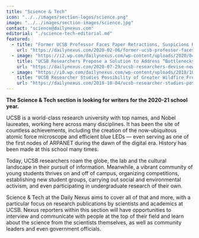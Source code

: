 ```yaml
---
title: "Science & Tech"
icon: "../../images/section-logos/science.png"
image: "../../images/section-images/science.jpg"
contact: "science@dailynexus.com"
editorial: "./science-tech-editorial.md"
featured:
  - title: "Former UCSB Professor Faces Paper Retractions, Suspicions Regarding Anomalous Data"
    url: "https://dailynexus.com/2020-02-06/former-ucsb-professor-faces-paper-retractions-suspicions-regarding-anomalous-data/"
  - image: "https://i2.wp.com/dailynexus.com/wp-content/uploads/2020/04/Coronavirus_SARS-CoV-2.jpg"
    title: "UCSB Researchers Propose a Solution to Address “Bottlenecks” in COVID-19 Testing"
    url: "https://dailynexus.com/2020-07-29/ucsb-researchers-devise-new-way-to-detect-sars-cov-2-to-circumvent-testing-bottlenecks/"
  - image: "https://i0.wp.com/dailynexus.com/wp-content/uploads/2018/10/Ukiah_Mendocino_County-1.jpg"
    title: "UCSB Researcher Studies Possibility of Greater Wildfire Frequency in Future"
    url: "https://dailynexus.com/2018-10-04/ucsb-researcher-studies-possibility-of-greater-wildfire-frequency-in-future/"
---
```

**The Science & Tech section is looking for writers for the 2020-21 school year.**
 
UCSB is a world-class research university with top names, and Nobel laureates, working here across many disciplines. It has been the site of countless achievements, including the creation of the now-ubiquitous atomic force microscope and efficient blue LEDs — even serving as one of the first nodes of ARPANET during the dawn of the digital era. History has been made at this school many times. 
 
Today, UCSB researchers roam the globe, the lab and the cultural landscape in their pursuit of information. Meanwhile, a vibrant community of young students thrives on and off of campus, organizing competitions, establishing new student groups, carrying out social and environmental activism, and even participating in undergraduate research of their own.
 
Science & Tech at the Daily Nexus aims to cover all of that and more, with a particular focus on research publications by scientists and academics at UCSB. Nexus reporters within this section will have opportunities to interview and communicate with people at the top of their field and learn about the science from the scientists themselves, as well as community leaders and even government officials. 
